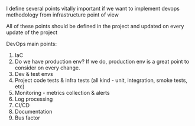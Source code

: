 I define several points vitally important if we want to implement devops methodology from infrastructure point of view

All of these points should be defined in the project and updated on every update of the project

DevOps main points:

1. IaC
2. Do we have production env? If we do, production env is a great point to consider on every change.
3. Dev & test envs
4. Project code tests & infra tests (all kind - unit, integration, smoke tests, etc)
5. Monitoring - metrics collection & alerts
6. Log processing
7. CI/CD
8. Documentation
9. Bus factor
